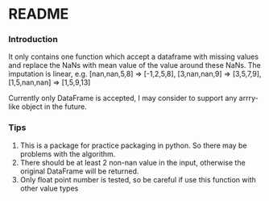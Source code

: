 # README

### Introduction
It only contains one function which accept a dataframe 
with missing values and replace the NaNs with mean value 
of the value around these NaNs. The imputation is linear, e.g.
[nan,nan,5,8] => [-1,2,5,8], [3,nan,nan,9] => [3,5,7,9],
[1,5,nan,nan] => [1,5,9,13]

Currently only DataFrame is accepted, I may consider to support 
any arrry-like object in the future.


### Tips
1. This is a package for practice packaging in python. So there may be problems
with the algorithm.
2. There should be at least 2 non-nan value in the input, otherwise the original 
DataFrame will be returned.
3. Only float point number is tested, so be careful if use this function with other
value types